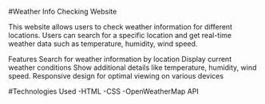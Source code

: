 #Weather Info Checking Website

This website allows users to check weather information for different locations. Users can search for a specific location and get real-time weather data such as temperature, humidity, wind speed.

Features Search for weather information by location Display current weather conditions Show additional details like temperature, humidity, wind speed. Responsive design for optimal viewing on various devices

#Technologies Used 
-HTML 
-CSS 
-OpenWeatherMap API
